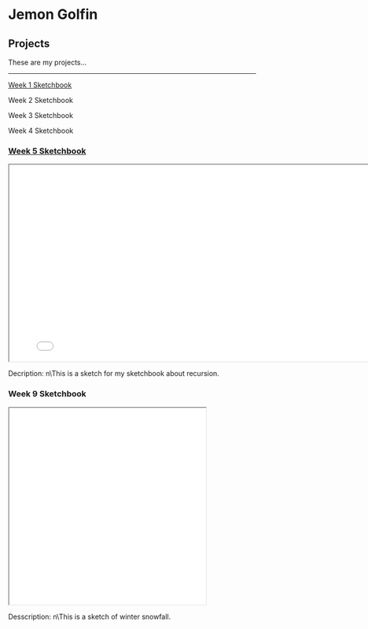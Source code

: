 # Jemon Golfin

## Projects

These are my projects...

---

[Week 1 Sketchbook](sketchbook1.md)

Week 2 Sketchbook

Week 3 Sketchbook

Week 4 Sketchbook

### [Week 5 Sketchbook](./sketch5-4/) 

<iframe src="./sketch5-4/" width="800" height="400"></iframe>

Decription:
n\This is a sketch for my sketchbook about recursion.

### Week 9 Sketchbook

<iframe src="./sketch9-1/" width="400" height="400"></iframe>

Desscription:
n\This is a sketch of winter snowfall.